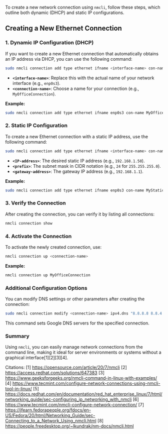 To create a new network connection using `nmcli`, follow these steps, which outline both dynamic (DHCP) and static IP configurations.

## Creating a New Ethernet Connection

### 1. Dynamic IP Configuration (DHCP)
If you want to create a new Ethernet connection that automatically obtains an IP address via DHCP, you can use the following command:

```bash
sudo nmcli connection add type ethernet ifname <interface-name> con-name <connection-name> ipv4.method auto
```

- **`<interface-name>`**: Replace this with the actual name of your network interface (e.g., `enp0s3`).
- **`<connection-name>`**: Choose a name for your connection (e.g., `MyOfficeConnection`).

**Example:**
```bash
sudo nmcli connection add type ethernet ifname enp0s3 con-name MyOfficeConnection ipv4.method auto
```

### 2. Static IP Configuration
To create a new Ethernet connection with a static IP address, use the following command:

```bash
sudo nmcli connection add type ethernet ifname <interface-name> con-name <connection-name> ipv4.method manual ipv4.address <IP-address>/<prefix> ipv4.gateway <gateway-address>
```

- **`<IP-address>`**: The desired static IP address (e.g., `192.168.1.50`).
- **`<prefix>`**: The subnet mask in CIDR notation (e.g., `24` for `255.255.255.0`).
- **`<gateway-address>`**: The gateway IP address (e.g., `192.168.1.1`).

**Example:**
```bash
sudo nmcli connection add type ethernet ifname enp0s3 con-name MyStaticConnection ipv4.method manual ipv4.address 192.168.1.50/24 ipv4.gateway 192.168.1.1
```

### 3. Verify the Connection
After creating the connection, you can verify it by listing all connections:

```bash
nmcli connection show
```

### 4. Activate the Connection
To activate the newly created connection, use:

```bash
nmcli connection up <connection-name>
```

**Example:**
```bash
nmcli connection up MyOfficeConnection
```

### Additional Configuration Options
You can modify DNS settings or other parameters after creating the connection:

```bash
sudo nmcli connection modify <connection-name> ipv4.dns "8.8.8.8 8.8.4.4"
```

This command sets Google DNS servers for the specified connection.

### Summary
Using `nmcli`, you can easily manage network connections from the command line, making it ideal for server environments or systems without a graphical interface[1][2][3][4].

Citations:
[1] https://opensource.com/article/20/7/nmcli
[2] https://access.redhat.com/solutions/647383
[3] https://www.geeksforgeeks.org/nmcli-command-in-linux-with-examples/
[4] https://www.tecmint.com/configure-network-connections-using-nmcli-tool-in-linux/
[5] https://docs.redhat.com/en/documentation/red_hat_enterprise_linux/7/html/networking_guide/sec-configuring_ip_networking_with_nmcli
[6] https://www.tecmint.com/nmcli-configure-network-connection/
[7] https://jfearn.fedorapeople.org/fdocs/en-US/Fedora/20/html/Networking_Guide/sec-Connecting_to_a_Network_Using_nmcli.html
[8] https://people.freedesktop.org/~lkundrak/nm-docs/nmcli.html